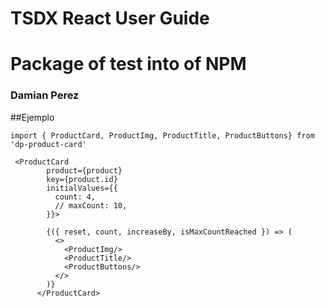 # TSDX React User Guide

# Package of test into of NPM

### Damian Perez


##Ejemplo

```
import { ProductCard, ProductImg, ProductTitle, ProductButtons} from 'dp-product-card'

```

```
 <ProductCard
        product={product}
        key={product.id}
        initialValues={{
          count: 4,
          // maxCount: 10,
        }}>

        {({ reset, count, increaseBy, isMaxCountReached }) => (
          <>
            <ProductImg/>
            <ProductTitle/>
            <ProductButtons/>
          </>
        )}
      </ProductCard>
```